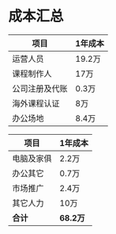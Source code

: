 # 成本汇总

<Loc left="10%" top="30%">

| 项目           | 1年成本 |
| -------------- | ------- |
| 运营人员       | 19.2万  |
| 课程制作人     | 17万    |
| 公司注册及代账 | 0.3万   |
| 海外课程认证   | 8万     |
| 办公场地       | 8.4万   |

</Loc>

<Loc left="50%" top="30%">

| 项目       | 1年成本    |
| ---------- | ---------- |
| 电脑及家俱 | 2.2万      |
| 办公其它   | 0.7万      |
| 市场推广   | 2.4万      |
| 其它人力   | 10万       |
| **合计**   | **68.2万** |

</Loc>
